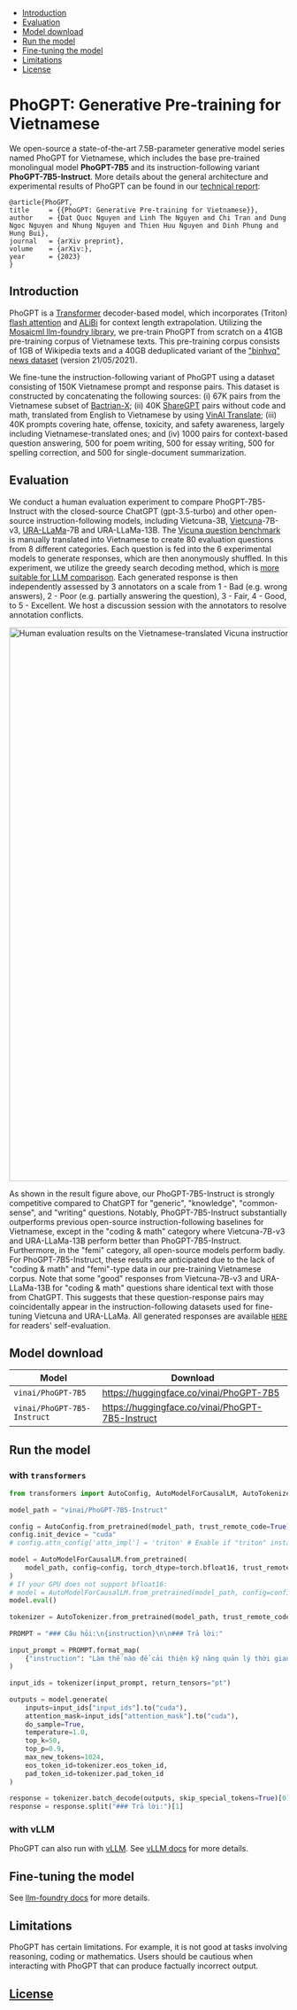 - [Introduction](#introduction)
- [Evaluation](#evaluation)
- [Model download](#download)
- [Run the model](#inference)
- [Fine-tuning the model](#finetuning)
- [Limitations](#limitations)
- [License](https://github.com/VinAIResearch/PhoGPT/blob/main/LICENSE)

# PhoGPT: Generative Pre-training for Vietnamese 

We open-source a state-of-the-art 7.5B-parameter generative model series named PhoGPT for Vietnamese, which includes the base pre-trained monolingual model **PhoGPT-7B5** and its instruction-following variant **PhoGPT-7B5-Instruct**. More details about the general architecture and experimental results of PhoGPT can be found in our [technical report](arxiv):

```
@article{PhoGPT,
title     = {{PhoGPT: Generative Pre-training for Vietnamese}},
author    = {Dat Quoc Nguyen and Linh The Nguyen and Chi Tran and Dung Ngoc Nguyen and Nhung Nguyen and Thien Huu Nguyen and Dinh Phung and Hung Bui},
journal   = {arXiv preprint},
volume    = {arXiv:},
year      = {2023}
}
```

## Introduction <a name="introduction"></a>

PhoGPT is a [Transformer](https://arxiv.org/abs/1706.03762) decoder-based model,  which incorporates (Triton) [flash attention](https://github.com/Dao-AILab/flash-attention) and [ALiBi](https://arxiv.org/abs/2108.12409) for context length extrapolation. Utilizing the [Mosaicml llm-foundry library](https://github.com/mosaicml/llm-foundry), we pre-train PhoGPT from scratch on a 41GB pre-training corpus of Vietnamese texts. This pre-training corpus consists of 1GB of Wikipedia texts and a 40GB deduplicated variant of the ["binhvq" news dataset](https://github.com/binhvq/news-corpus)  (version 21/05/2021).

We fine-tune the instruction-following variant of PhoGPT using a dataset consisting of 150K Vietnamese prompt and response pairs. This dataset is constructed by concatenating the following sources: (i) 67K pairs from the Vietnamese subset of [Bactrian-X](https://huggingface.co/datasets/MBZUAI/Bactrian-X); (ii) 40K [ShareGPT](https://huggingface.co/datasets/anon8231489123/ShareGPT_Vicuna_unfiltered/resolve/main/ShareGPT_V3_unfiltered_cleaned_split_no_imsorry.json) pairs without code and math, translated from English to Vietnamese by using [VinAI Translate](https://github.com/VinAIResearch/VinAI_Translate); (iii) 40K prompts covering hate, offense, toxicity, and safety awareness, largely including Vietnamese-translated ones; and (iv) 1000 pairs for context-based question answering, 500 for poem writing, 500 for essay writing, 500 for spelling correction, and 500 for single-document summarization.

## Evaluation <a name="evaluation"></a>

We conduct a human evaluation experiment to compare PhoGPT-7B5-Instruct with the closed-source ChatGPT (gpt-3.5-turbo) and other open-source instruction-following models, including Vietcuna-3B, [Vietcuna](https://www.vilm.org/research/how-did-we-train-vietcuna)-7B-v3, [URA-LLaMa](https://huggingface.co/ura-hcmut/ura-llama-7b)-7B and URA-LLaMa-13B. The [Vicuna question benchmark](https://github.com/lm-sys/FastChat/blob/main/fastchat/llm_judge/data/vicuna_bench/question.jsonl) is manually translated into Vietnamese to create 80 evaluation questions from 8 different categories.  Each question is fed into the 6 experimental models to generate responses, which are then anonymously shuffled. In this experiment, we utilize the greedy search decoding method, which is [more suitable for LLM comparison](https://aclanthology.org/2023.nlp4convai-1.5.pdf). Each generated response is then independently  assessed by 3 annotators on a scale from 1 - Bad (e.g. wrong answers), 2 - Poor (e.g. partially answering the question), 3 - Fair, 4 - Good, to 5 - Excellent. We host  a discussion session with the annotators to resolve annotation conflicts.

<img width="1000" alt="Human evaluation results on the Vietnamese-translated Vicuna instructions" src="https://github.com/VinAIResearch/PhoGPT/assets/2412555/007f04eb-2c77-422c-821f-e2780a87a5dd">

As shown in the result figure above, our PhoGPT-7B5-Instruct is strongly competitive compared to ChatGPT for "generic", "knowledge", "common-sense", and "writing" questions. Notably, PhoGPT-7B5-Instruct substantially outperforms previous open-source instruction-following baselines for Vietnamese, except in the "coding & math" category where Vietcuna-7B-v3 and URA-LLaMa-13B perform better than PhoGPT-7B5-Instruct. Furthermore, in the "femi" category, all open-source models perform badly. For PhoGPT-7B5-Instruct, these results are anticipated due to the lack of "coding & math" and "femi"-type data in our pre-training Vietnamese corpus. Note that some "good" responses from Vietcuna-7B-v3 and URA-LLaMa-13B for "coding & math" questions share identical text with those from ChatGPT. This suggests that these question-response pairs may coincidentally appear in the instruction-following datasets used for fine-tuning Vietcuna and URA-LLaMa. All generated responses are available  [`HERE`](https://docs.google.com/spreadsheets/d/122ldeXuBmLSFFqaFbflj82VyYTKL-Qc2hZiTI9csc-Q/edit?usp=sharing) for readers' self-evaluation.

## Model download <a name="download"></a>

Model | Download 
---|---
`vinai/PhoGPT-7B5` | https://huggingface.co/vinai/PhoGPT-7B5
`vinai/PhoGPT-7B5-Instruct` | https://huggingface.co/vinai/PhoGPT-7B5-Instruct


## Run the model <a name="inference"></a>

### with `transformers`

```python
from transformers import AutoConfig, AutoModelForCausalLM, AutoTokenizer  
  
model_path = "vinai/PhoGPT-7B5-Instruct"  
  
config = AutoConfig.from_pretrained(model_path, trust_remote_code=True)  
config.init_device = "cuda"
# config.attn_config['attn_impl'] = 'triton' # Enable if "triton" installed!
  
model = AutoModelForCausalLM.from_pretrained(  
    model_path, config=config, torch_dtype=torch.bfloat16, trust_remote_code=True  
)
# If your GPU does not support bfloat16:
# model = AutoModelForCausalLM.from_pretrained(model_path, config=config, torch_dtype=torch.float16, trust_remote_code=True)
model.eval()  
  
tokenizer = AutoTokenizer.from_pretrained(model_path, trust_remote_code=True)  
  
PROMPT = "### Câu hỏi:\n{instruction}\n\n### Trả lời:"  
  
input_prompt = PROMPT.format_map(  
    {"instruction": "Làm thế nào để cải thiện kỹ năng quản lý thời gian?"}  
)  
  
input_ids = tokenizer(input_prompt, return_tensors="pt")  
  
outputs = model.generate(  
    inputs=input_ids["input_ids"].to("cuda"),  
    attention_mask=input_ids["attention_mask"].to("cuda"),  
    do_sample=True,  
    temperature=1.0,  
    top_k=50,  
    top_p=0.9,  
    max_new_tokens=1024,  
    eos_token_id=tokenizer.eos_token_id,  
    pad_token_id=tokenizer.pad_token_id  
)  
  
response = tokenizer.batch_decode(outputs, skip_special_tokens=True)[0]  
response = response.split("### Trả lời:")[1]
```

### with vLLM

PhoGPT can also run with [vLLM](https://github.com/vllm-project/vllm). See [vLLM docs](https://vllm.readthedocs.io/en/latest/getting_started/quickstart.html) for more details. 

## Fine-tuning the model <a name="finetuning"></a>

See [llm-foundry docs](https://github.com/mosaicml/llm-foundry/blob/main/scripts/train/README.md#llmfinetuning) for more details.

## Limitations <a name="limitations"></a>

PhoGPT has certain limitations. For example, it is not good at tasks involving reasoning, coding or mathematics. Users should be cautious when interacting with PhoGPT that can produce factually incorrect output.

## [License](https://github.com/VinAIResearch/PhoGPT/blob/main/LICENSE)
